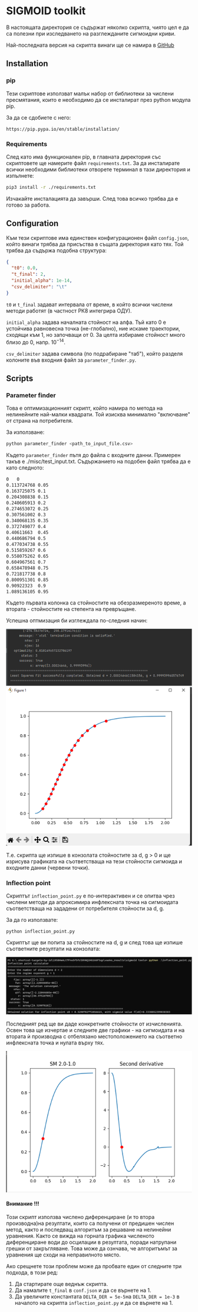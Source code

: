 # SIGMOID toolkit

В настоящата директория се съдържат няколко скрипта, чиято цел е да са полезни при изследването на разглежданите сигмоидни криви.

Най-последната версия на скрипта винаги ще се намира в [GitHub](https://github.com/vasilvas99/sigmoid-tools)

## Installation

### pip

Тези скриптове използват малък набор от библиотеки за числени пресмятания, които е необходимо да се инсталират през python модула pip.

За да се сдобиете с него:

``` 
https://pip.pypa.io/en/stable/installation/
```

### Requirements 

След като има функционален pip, в главната директория със скриптовете ще намерите файл `requirements.txt`.
За да инсталирате всички необходими библиотеки отворете терминал в тази директория и изпълнете: 


```bash
pip3 install -r ./requirements.txt
```

Изчакайте инсталацията да завърши. След това всичко трябва да е готово за работа.

## Configuration

Към тези скриптове има единствен конфигурационен файл `config.json`, който винаги трябва да присъства в същата директория като тях. Той трябва да съдържа подобна структура:

```json
{
  "t0": 0.0,
  "t_final": 2,
  "initial_alpha": 1e-14,
  "csv_delimiter": "\t"
}
```

`t0` и `t_final` задават интервала от време, в който всички числени методи работят (в частност РК8 интегрира ОДУ).

`initial_alpha` задава началната стойност на алфа. Тъй като 0 е устойчива равновесна точка (не-глобално), ние искаме траектории, сходящи към 1, но започващи от 0. За целта избираме стойност много близо до 0, напр. $10^{-14}$.

`csv_delimiter` задава символа (по подрабиране "таб"), който разделя колоните във входния файл за `parameter_finder.py`.


## Scripts

### Parameter finder

Това е оптимизационният скрипт, който намира по метода на нелинейните най-малки квадрати. Той изисква минимално "включване" от страна на потребителя. 

За използване:

```bash
python parameter_finder <path_to_input_file.csv>
```

Където `parameter_finder` пътя до файла с входните данни. Примерен такъв e ./misc/test_input.txt. Съдържанието на подобен файл трябва да е като следното:

```
0	0
0.113724768	0.05
0.163725075	0.1
0.204308838	0.15
0.240605913	0.2
0.274653072	0.25
0.307561002	0.3
0.340068135	0.35
0.372749077	0.4
0.40611663	0.45
0.440686794	0.5
0.477034738	0.55
0.515859267	0.6
0.558075262	0.65
0.604967561	0.7
0.658478948	0.75
0.721817738	0.8
0.800951301	0.85
0.90922323	0.9
1.089136105	0.95
```

Където първата колонка са стойностите на обезразмереното време, а втората - стойностите на степента на превръщане.

Успешна оптмизация би изглеждала по-следния начин:

![Success_CLI](./misc/success_cli.png)
![Success_plot](./misc/success_plot.png)

Т.е. скрипта ще изпише в конзолата стойностите за d, g > 0 и ще изрисува графиката на съответстваща на тези стойности сигмоида и входните данни (червени точки).

### Inflection point

Скриптът `inflection_point.py` е по-интерактивен и се опитва чрез числени методи да апроксимира инфлексната точка на сигмоидата съответстваща на зададени от потребителя стойности за d, g.

За да го използвате:

```
python inflection_point.py
```

Скриптът ще ви попита за стойностите на d, g и след това ще изпише съответните резултати на конзолата:

![Inflection_CLI](./misc/inflection_point_workflow.png)

Последният ред ще ви даде конкретните стойности от изчисленията. Освен това ще изчертае и следните две графики - на сигмоидата и на втората ѝ производна с отбелязано местоположението на съответно инфлексната точка и нулата върху тях. 

![Inflection_plot](./misc/inflection_point_plot.png)

#### Внимание !!!

Този скрипт използва числено диференциране (и то втора производна)на резултати, които са получени от предишен числен метод, както и последващ алгоритъм за решаване на нелинейни уравнения. Както се вижда на горната графика численото диференциране води до осцилации в резултата, поради натрупани грешки от закръгляване. Това може да ознчава, че алгоритъмът за уравнения ще сходи на неправилното място.


Ако срещнете този проблем може да пробвате един от следните три подхода, в този ред:

1. Да стартирате още веднъж скрипта.
2. Да намалите `t_final` в `conf.json` и да се върнете на 1.
3. Да увеличите константата `DELTA_DER = 5e-5`на `DELTA_DER = 1e-3` в началото на скрипта `inflection_point.py` и да се върнете на 1.

 

